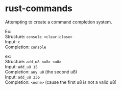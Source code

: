 # rust-commands
Attempting to create a command completion system.  

Ex:  
Structure: `console <clear|close>`  
Input: `c`  
Completion: `console`  

ex:  
Structure: `add_u8 <u8> <u8>`  
Input: `add_u8 15`  
Completion: `any u8` (the second u8)  
Input: `add_u8 256`  
Completion: `<none>` (cause the first u8 is not a valid u8)  
